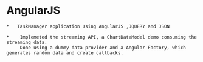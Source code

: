 AngularJS
=========

	* 	TaskManager application Using AngularJS ,JQUERY and JSON

	*	 Implemeted the streaming API, a ChartDataModel demo consuming the streaming data. 
		 Done using a dummy data provider and a Angular Factory, which generates random data and create callbacks.